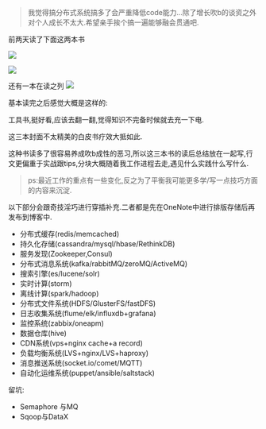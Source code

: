 
> 我觉得搞分布式系统搞多了会严重降低code能力...除了增长吹b的谈资之外对个人成长不太大.希望亲手挨个搞一遍能够融会贯通吧.  

前两天读了下面这两本书  

![](https://o4dyfn0ef.qnssl.com/image/wayijogtwiojtfgkszdmgzoswt.jpeg?imageView2/2/h/200) 

![](https://o4dyfn0ef.qnssl.com/image/qrfqwrhadfgasgtwgtwgt.jpeg?imageView2/2/h/200)

还有一本在读之列 
![](https://o4dyfn0ef.qnssl.com/image/qetjfgjkrtdvhxsry.jpeg?imageView2/2/h/200) 

基本读完之后感觉大概是这样的:  

工具书,挺好看,应该去翻一翻,觉得知识不完备时候就去充一下电. 

这三本封面不太精美的白皮书疗效大抵如此. 

这种书读多了很容易养成吹b成性的恶习,所以这三本书的读后总结放在一起写,行文更偏重于实战跟tips,分块大概随着我工作进程去走,遇见什么实践什么写什么.  

> ps:最近工作的重点有一些变化,反之为了平衡我可能更多学/写一点技巧方面的内容来沉淀. 

以下部分会跟奇技淫巧进行穿插补充.二者都是先在OneNote中进行排版存储后再发布到博客中.   

- 分布式缓存(redis/memcached)
- 持久化存储(cassandra/mysql/hbase/RethinkDB)
- 服务发现(Zookeeper,Consul)
- 分布式消息系统(kafka/rabbitMQ/zeroMQ/ActiveMQ)
- 搜索引擎(es/lucene/solr)
- 实时计算(storm)
- 离线计算(spark/hadoop)
- 分布式文件系统(HDFS/GlusterFS/fastDFS)
- 日志收集系统(flume/elk/influxdb+grafana)
- 监控系统(zabbix/oneapm)
- 数据仓库(hive)
- CDN系统(vps+nginx cache+a record)
- 负载均衡系统(LVS+nginx/LVS+haproxy)
- 消息推送系统(socket.io/comet/MQTT)
- 自动化运维系统(puppet/ansible/saltstack) 


留坑:  

- Semaphore 与MQ
- Sqoop与DataX

